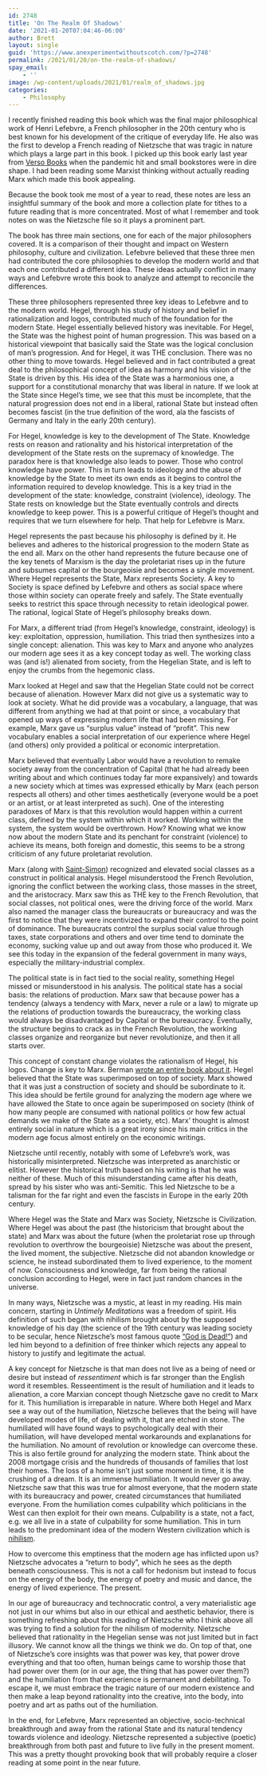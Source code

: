```yaml
---
id: 2748
title: 'On The Realm Of Shadows'
date: '2021-01-20T07:04:46-06:00'
author: Brett
layout: single
guid: 'https://www.anexperimentwithoutscotch.com/?p=2748'
permalink: /2021/01/20/on-the-realm-of-shadows/
spay_email:
    - ''
image: /wp-content/uploads/2021/01/realm_of_shadows.jpg
categories:
    - Philosophy
---
```


I recently finished reading this book which was the final major philosophical work of Henri Lefebvre, a French philosopher in the 20th century who is best known for his development of the critique of everyday life. He also was the first to develop a French reading of Nietzsche that was tragic in nature which plays a large part in this book. I picked up this book early last year from [Verso Books](https://www.versobooks.com/) when the pandemic hit and small bookstores were in dire shape. I had been reading some Marxist thinking without actually reading Marx which made this book appealing.

Because the book took me most of a year to read, these notes are less an insightful summary of the book and more a collection plate for tithes to a future reading that is more concentrated. Most of what I remember and took notes on was the Nietzsche file so it plays a prominent part.

The book has three main sections, one for each of the major philosophers covered. It is a comparison of their thought and impact on Western philosophy, culture and civilization. Lefebvre believed that these three men had contributed the core philosophies to develop the modern world and that each one contributed a different idea. These ideas actually conflict in many ways and Lefebvre wrote this book to analyze and attempt to reconcile the differences.

 These three philosophers represented three key ideas to Lefebvre and to the modern world. Hegel, through his study of history and belief in rationalization and logos, contributed much of the foundation for the modern State. Hegel essentially believed history was inevitable. For Hegel, the State was the highest point of human progression. This was based on a historical viewpoint that basically said the State was the logical conclusion of man’s progression. And for Hegel, it was THE conclusion. There was no other thing to move towards. Hegel believed and in fact contributed a great deal to the philosophical concept of idea as harmony and his vision of the State is driven by this. His idea of the State was a harmonious one, a support for a constitutional monarchy that was liberal in nature. If we look at the State since Hegel’s time, we see that this must be incomplete, that the natural progression does not end in a liberal, rational State but instead often becomes fascist (in the true definition of the word, ala the fascists of Germany and Italy in the early 20th century).

For Hegel, knowledge is key to the development of The State. Knowledge rests on reason and rationality and his historical interpretation of the development of the State rests on the supremacy of knowledge. The paradox here is that knowledge also leads to power. Those who control knowledge have power. This in turn leads to ideology and the abuse of knowledge by the State to meet its own ends as it begins to control the information required to develop knowledge. This is a key triad in the development of the state: knowledge, constraint (violence), ideology. The State rests on knowledge but the State eventually controls and directs knowledge to keep power. This is a powerful critique of Hegel’s thought and requires that we turn elsewhere for help. That help for Lefebvre is Marx.

Hegel represents the past because his philosophy is defined by it. He believes and adheres to the historical progression to the modern State as the end all. Marx on the other hand represents the future because one of the key tenets of Marxism is the day the proletariat rises up in the future and subsumes capital or the bourgeoisie and becomes a single movement. Where Hegel represents the State, Marx represents Society. A key to Society is space defined by Lefebvre and others as social space where those within society can operate freely and safely. The State eventually seeks to restrict this space through necessity to retain ideological power. The rational, logical State of Hegel’s philosophy breaks down.

For Marx, a different triad (from Hegel’s knowledge, constraint, ideology) is key: exploitation, oppression, humiliation. This triad then synthesizes into a single concept: alienation. This was key to Marx and anyone who analyzes our modern age sees it as a key concept today as well. The working class was (and is!) alienated from society, from the Hegelian State, and is left to enjoy the crumbs from the hegemonic class.

Marx looked at Hegel and saw that the Hegelian State could not be correct because of alienation. However Marx did not give us a systematic way to look at society. What he did provide was a vocabulary, a language, that was different from anything we had at that point or since, a vocabulary that opened up ways of expressing modern life that had been missing. For example, Marx gave us “surplus value” instead of “profit”. This new vocabulary enables a social interpretation of our experience where Hegel (and others) only provided a political or economic interpretation.

Marx believed that eventually Labor would have a revolution to remake society away from the concentration of Capital (that he had already been writing about and which continues today far more expansively) and towards a new society which at times was expressed ethically by Marx (each person respects all others) and other times aesthetically (everyone would be a poet or an artist, or at least interpreted as such). One of the interesting paradoxes of Marx is that this revolution would happen within a current class, defined by the system within which it worked. Working within the system, the system would be overthrown. How? Knowing what we know now about the modern State and its penchant for constraint (violence) to achieve its means, both foreign and domestic, this seems to be a strong criticism of any future proletariat revolution.

Marx (along with [Saint-Simon](https://en.wikipedia.org/wiki/Henri_de_Saint-Simon)) recognized and elevated social classes as a construct in political analysis. Hegel misunderstood the French Revolution, ignoring the conflict between the working class, those masses in the street, and the aristocracy. Marx saw this as THE key to the French Revolution, that social classes, not political ones, were the driving force of the world. Marx also named the manager class the bureaucrats or bureaucracy and was the first to notice that they were incentivized to expand their control to the point of dominance. The bureaucrats control the surplus social value through taxes, state corporations and others and over time tend to dominate the economy, sucking value up and out away from those who produced it. We see this today in the expansion of the federal government in many ways, especially the military-industrial complex.

The political state is in fact tied to the social reality, something Hegel missed or misunderstood in his analysis. The political state has a social basis: the relations of production. Marx saw that because power has a tendency (always a tendency with Marx, never a rule or a law) to migrate up the relations of production towards the bureaucracy, the working class would always be disadvantaged by Capital or the bureaucracy. Eventually, the structure begins to crack as in the French Revolution, the working classes organize and reorganize but never revolutionize, and then it all starts over.

This concept of constant change violates the rationalism of Hegel, his logos. Change is key to Marx. Berman [wrote an entire book about it](https://en.wikipedia.org/wiki/All_That_Is_Solid_Melts_into_Air). Hegel believed that the State was superimposed on top of society. Marx showed that it was just a construction of society and should be subordinate to it. This idea should be fertile ground for analyzing the modern age where we have allowed the State to once again be superimposed on society (think of how many people are consumed with national politics or how few actual demands we make of the State as a society, etc). Marx’ thought is almost entirely social in nature which is a great irony since his main critics in the modern age focus almost entirely on the economic writings.

Nietzsche until recently, notably with some of Lefebvre’s work, was historically misinterpreted. Nietzsche was interpreted as anarchistic or elitist. However the historical truth based on his writing is that he was neither of these. Much of this misunderstanding came after his death, spread by his sister who was anti-Semitic. This led Nietzsche to be a talisman for the far right and even the fascists in Europe in the early 20th century.

Where Hegel was the State and Marx was Society, Nietzsche is Civilization. Where Hegel was about the past (the historicism that brought about the state) and Marx was about the future (when the proletariat rose up through revolution to overthrow the bourgeoisie) Nietzsche was about the present, the lived moment, the subjective. Nietzsche did not abandon knowledge or science, he instead subordinated them to lived experience, to the moment of now. Consciousness and knowledge, far from being the rational conclusion according to Hegel, were in fact just random chances in the universe.

In many ways, Nietzsche was a mystic, at least in my reading. His main concern, starting in *Untimely Meditations* was a freedom of spirit. His definition of such began with nihilism brought about by the supposed knowledge of his day (the science of the 19th century was leading society to be secular, hence Nietzsche’s most famous quote [“God is Dead!”](https://en.wikipedia.org/wiki/God_is_dead)) and led him beyond to a definition of free thinker which rejects any appeal to history to justify and legitimate the actual.

A key concept for Nietzsche is that man does not live as a being of need or desire but instead of *ressentiment* which is far stronger than the English word it resembles. Resseentiment is the result of humiliation and it leads to alienation, a core Marxian concept though Nietzsche gave no credit to Marx for it. This humiliation is irreparable in nature. Where both Hegel and Marx see a way out of the humiliation, Nietzsche believes that the being will have developed modes of life, of dealing with it, that are etched in stone. The humiliated will have found ways to psychologically deal with their humiliation, will have developed mental workarounds and explanations for the humiliation. No amount of revolution or knowledge can overcome these. This is also fertile ground for analyzing the modern state. Think about the 2008 mortgage crisis and the hundreds of thousands of families that lost their homes. The loss of a home isn’t just some moment in time, it is the crushing of a dream. It is an immense humiliation. It would never go away. Nietzsche saw that this was true for almost everyone, that the modern state with its bureaucracy and power, created circumstances that humiliated everyone. From the humiliation comes culpability which politicians in the West can then exploit for their own means. Culpability is a state, not a fact, e.g. we all live in a state of culpability for some humiliation. This in turn leads to the predominant idea of the modern Western civilization which is [nihilism](https://en.wikipedia.org/wiki/Nihilism#Nietzsche).

How to overcome this emptiness that the modern age has inflicted upon us? Nietzsche advocates a “return to body”, which he sees as the depth beneath consciousness. This is not a call for hedonism but instead to focus on the energy of the body, the energy of poetry and music and dance, the energy of lived experience. The present.

In our age of bureaucracy and technocratic control, a very materialistic age not just in our whims but also in our ethical and aesthetic behavior, there is something refreshing about this reading of Nietzsche who I think above all was trying to find a solution for the nihilism of modernity. Nietzsche believed that rationality in the Hegelian sense was not just limited but in fact illusory. We cannot know all the things we think we do. On top of that, one of Nietzsche’s core insights was that power was key, that power drove everything and that too often, human beings came to worship those that had power over them (or in our age, the thing that has power over them?) and the humiliation from that experience is permanent and debilitating. To escape it, we must embrace the tragic nature of our modern existence and then make a leap beyond rationality into the creative, into the body, into poetry and art as paths out of the humiliation.

In the end, for Lefebvre, Marx represented an objective, socio-technical breakthrough and away from the rational State and its natural tendency towards violence and ideology. Nietzsche represented a subjective (poetic) breakthrough from both past and future to live fully in the present moment. This was a pretty thought provoking book that will probably require a closer reading at some point in the near future.